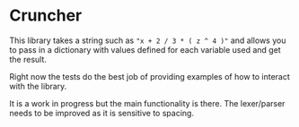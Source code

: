 # Cruncher
This library takes a string such as `"x + 2 / 3 * ( z ^ 4 )"` and allows you to pass in a dictionary with values defined for each variable used and get the result.

Right now the tests do the best job of providing examples of how to interact with the library.

It is a work in progress but the main functionality is there. The lexer/parser needs to be improved as it is sensitive to spacing.